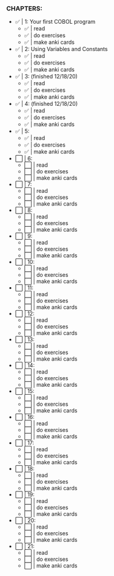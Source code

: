 ### CHAPTERS:

- ✅  |  1: Your first COBOL program
    - ✅ |  read
    - ✅ |  do exercises
    - ✅ |  make anki cards
- ✅  |  2: Using Variables and Constants
    - ✅ |  read
    - ✅ |  do exercises
    - ✅ |  make anki cards
- ✅  |  3: (finished 12/18/20)
    - ✅ |  read
    - ✅ |  do exercises
    - ✅ |  make anki cards
- ✅  |  4: (finished 12/18/20)
    - ✅ |  read
    - ✅ |  do exercises
    - ✅ |  make anki cards
- ✅  |  5:
    - ✅ |  read
    - ✅ |  do exercises
    - ✅ |  make anki cards
- ⬜️  |  6:
    - ⬜️ |  read
    - ⬜️ |  do exercises
    - ⬜️ |  make anki cards
- ⬜️  |  7:
    - ⬜️ |  read
    - ⬜️ |  do exercises
    - ⬜️ |  make anki cards
- ⬜️  |  8:
    - ⬜️ |  read
    - ⬜️ |  do exercises
    - ⬜️ |  make anki cards
- ⬜️  |  9:
    - ⬜️ |  read
    - ⬜️ |  do exercises
    - ⬜️ |  make anki cards
- ⬜️  | 10:
    - ⬜️ |  read
    - ⬜️ |  do exercises
    - ⬜️ |  make anki cards
- ⬜️  |  11:
    - ⬜️ |  read
    - ⬜️ | do exercises
    - ⬜️ | make anki cards
- ⬜️ | 12:
    - ⬜️ | read
    - ⬜️ | do exercises
    - ⬜️ | make anki cards
- ⬜️ | 13:
    - ⬜️ | read
    - ⬜️ | do exercises
    - ⬜️ | make anki cards
- ⬜️ | 14:
    - ⬜️ | read
    - ⬜️ | do exercises
    - ⬜️ | make anki cards
- ⬜️ | 15:
    - ⬜️ | read
    - ⬜️ | do exercises
    - ⬜️ | make anki cards
- ⬜️ | 16:
    - ⬜️ | read
    - ⬜️ | do exercises
    - ⬜️ | make anki cards
- ⬜️ | 17:
    - ⬜️ | read
    - ⬜️ | do exercises
    - ⬜️ | make anki cards
- ⬜️ | 18:
    - ⬜️ | read
    - ⬜️ | do exercises
    - ⬜️ | make anki cards
- ⬜️ | 19:
    - ⬜️ | read
    - ⬜️ | do exercises
    - ⬜️ | make anki cards
- ⬜️ | 20:
    - ⬜️ | read
    - ⬜️ | do exercises
    - ⬜️ | make anki cards
- ⬜️ | 21:
    - ⬜️ | read
    - ⬜️ | do exercises
    - ⬜️ | make anki cards
